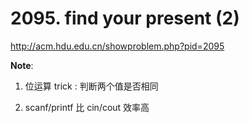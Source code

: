# 2095. find your present (2)

http://acm.hdu.edu.cn/showproblem.php?pid=2095

**Note**:

1. 位运算 trick : 判断两个值是否相同

2. scanf/printf 比 cin/cout 效率高
